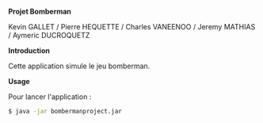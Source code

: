 **Projet Bomberman**

Kevin GALLET / Pierre HEQUETTE / Charles VANEENOO / Jeremy MATHIAS / Aymeric DUCROQUETZ

**Introduction**

Cette application simule le jeu bomberman.

**Usage**

Pour lancer l'application :

```bash
$ java -jar bombermanproject.jar
```
